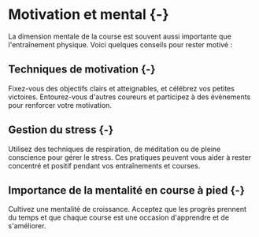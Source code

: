 

# Motivation et mental {-}

La dimension mentale de la course est souvent aussi importante que l'entraînement physique.
Voici quelques conseils pour rester motivé :

## Techniques de motivation {-}

Fixez-vous des objectifs clairs et atteignables, et célébrez vos petites victoires.
Entourez-vous d'autres coureurs et participez à des évènements pour renforcer votre motivation.

## Gestion du stress {-}

Utilisez des techniques de respiration, de méditation ou de pleine conscience pour gérer le stress.
Ces pratiques peuvent vous aider à rester concentré et positif pendant vos entraînements et courses.

## Importance de la mentalité en course à pied {-}

Cultivez une mentalité de croissance.
Acceptez que les progrès prennent du temps et que chaque course est une occasion d'apprendre et de s'améliorer.
